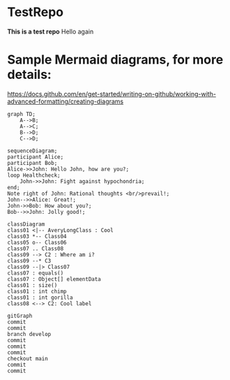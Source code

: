 # TestRepo
**This is a test repo**
Hello again
# Sample Mermaid diagrams, for more details:
https://docs.github.com/en/get-started/writing-on-github/working-with-advanced-formatting/creating-diagrams



```mermaid
graph TD;
    A-->B;
    A-->C;
    B-->D;
    C-->D;
```



```mermaid
sequenceDiagram;
participant Alice;
participant Bob;
Alice->>John: Hello John, how are you?;
loop Healthcheck;
	John->>John: Fight against hypochondria;
end;
Note right of John: Rational thoughts <br/>prevail!;
John-->>Alice: Great!;
John->>Bob: How about you?;
Bob-->>John: Jolly good!;
```
	
	
	
```mermaid
classDiagram
class01 <|-- AveryLongClass : Cool
class03 *-- Class04
class05 o-- Class06
class07 .. Class08
class09 --> C2 : Where am i?
class09 --* C3
class09 --|> Class07
class07 : equals()
class07 : Object[] elementData
class01 : size()
class01 : int chimp
class01 : int gorilla
class08 <--> C2: Cool label
```


```mermaid
gitGraph
commit
commit
branch develop
commit
commit
commit
checkout main
commit
commit
```
